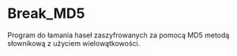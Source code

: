 # Break_MD5
Program do łamania haseł zaszyfrowanych za pomocą MD5 metodą słownikową z użyciem wielowątkowości.
